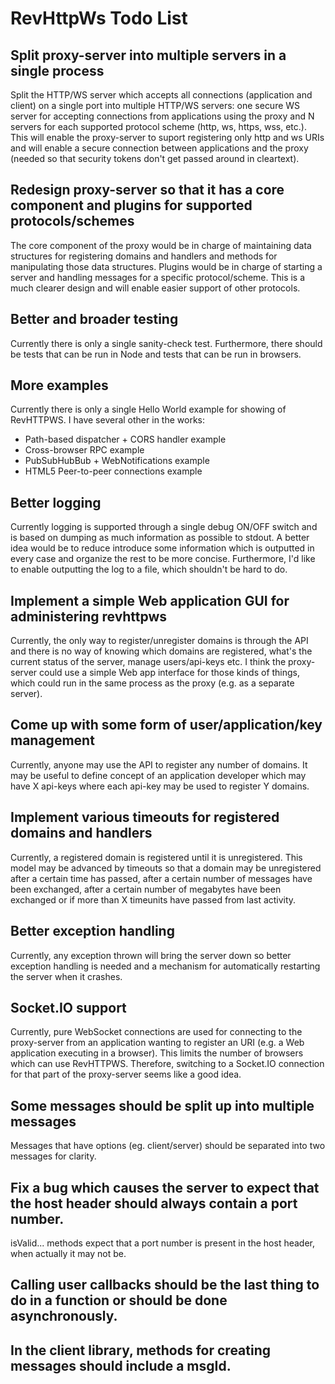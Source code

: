 # RevHttpWs Todo List

## Split proxy-server into multiple servers in a single process

Split the HTTP/WS server which accepts all connections (application and client) on a single port into multiple HTTP/WS servers: one secure WS server for accepting connections from applications using the proxy and N servers for each supported protocol scheme (http, ws, https, wss, etc.). This will enable the proxy-server to suport registering only http and ws URIs and will enable a secure connection between applications and the proxy (needed so that security tokens don't get passed around in cleartext).

## Redesign proxy-server so that it has a core component and plugins for supported protocols/schemes

The core component of the proxy would be in charge of maintaining data structures for registering domains and handlers and methods for manipulating those data structures. Plugins would be in charge of starting a server and handling messages for a specific protocol/scheme. This is a much clearer design and will enable easier support of other protocols.

## Better and broader testing

Currently there is only a single sanity-check test. Furthermore, there should be tests that can be run in Node and tests that can be run in browsers.

## More examples

Currently there is only a single Hello World example for showing of RevHTTPWS. I have several other in the works:
* Path-based dispatcher + CORS handler example
* Cross-browser RPC example 
* PubSubHubBub + WebNotifications example 
* HTML5 Peer-to-peer connections example

## Better logging

Currently logging is supported through a single debug ON/OFF switch and is based on dumping as much information as possible to stdout. A better idea would be to reduce introduce some information which is outputted in every case and organize the rest to be more concise. Furthermore, I'd like to enable outputting the log to a file, which shouldn't be hard to do.

## Implement a simple Web application GUI for administering revhttpws

Currently, the only way to register/unregister domains is through the API and there is no way of knowing which domains are registered, what's the current status of the server, manage users/api-keys etc. I think the proxy-server could use a simple Web app interface for those kinds of things, which could run in the same process as the proxy (e.g. as a separate server).

## Come up with some form of user/application/key management

Currently, anyone may use the API to register any number of domains. It may be useful to define concept of an application developer which may have X api-keys where each api-key may be used to register Y domains. 

## Implement various timeouts for registered domains and handlers

Currently, a registered domain is registered until it is unregistered. This model may be advanced by timeouts so that a domain may be unregistered after a certain time has passed, after a certain number of messages have been exchanged, after a certain number of megabytes have been exchanged or if more than X timeunits have passed from last activity.

## Better exception handling

Currently, any exception thrown will bring the server down so better exception handling is needed and a mechanism for automatically restarting the server when it crashes.

## Socket.IO support

Currently, pure WebSocket connections are used for connecting to the proxy-server from an application wanting to register an URI (e.g. a Web application executing in a browser). This limits the number of browsers which can use RevHTTPWS. Therefore, switching to a Socket.IO connection for that part of the proxy-server seems like a good idea.

## Some messages should be split up into multiple messages

Messages that have options (eg. client/server) should be separated into two messages for clarity.

## Fix a bug which causes the server to expect that the host header should always contain a port number.

isValid... methods expect that a port number is present in the host header, when actually it may not be.

## Calling user callbacks should be the last thing to do in a function or should be done asynchronously.

## In the client library, methods for creating messages should include a msgId.
